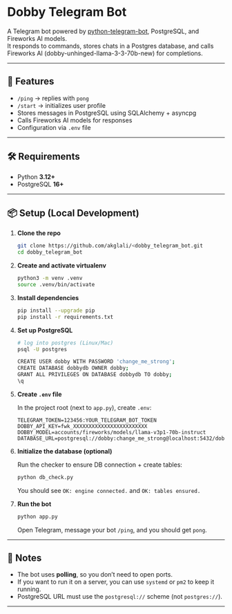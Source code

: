 # Dobby Telegram Bot

A Telegram bot powered by [python-telegram-bot](https://docs.python-telegram-bot.org/), PostgreSQL, and Fireworks AI models.  
It responds to commands, stores chats in a Postgres database, and calls Fireworks AI (dobby-unhinged-llama-3-3-70b-new) for completions.

---

## 🚀 Features

- `/ping` → replies with `pong`
- `/start` → initializes user profile
- Stores messages in PostgreSQL using SQLAlchemy + asyncpg
- Calls Fireworks AI models for responses
- Configuration via `.env` file

---

## 🛠️ Requirements

- Python **3.12+**
- PostgreSQL **16+**

---

## 📦 Setup (Local Development)

1. **Clone the repo**

   ```bash
   git clone https://github.com/akglali/<dobby_telegram_bot.git
   cd dobby_telegram_bot
   ```

2. **Create and activate virtualenv**

   ```bash
   python3 -m venv .venv
   source .venv/bin/activate
   ```

3. **Install dependencies**

   ```bash
   pip install --upgrade pip
   pip install -r requirements.txt
   ```

4. **Set up PostgreSQL**

   ```bash
   # log into postgres (Linux/Mac)
   psql -U postgres

   CREATE USER dobby WITH PASSWORD 'change_me_strong';
   CREATE DATABASE dobbydb OWNER dobby;
   GRANT ALL PRIVILEGES ON DATABASE dobbydb TO dobby;
   \q
   ```

5. **Create `.env` file**

   In the project root (next to `app.py`), create `.env`:

   ```env
   TELEGRAM_TOKEN=123456:YOUR_TELEGRAM_BOT_TOKEN
   DOBBY_API_KEY=fwk_XXXXXXXXXXXXXXXXXXXXXXXX
   DOBBY_MODEL=accounts/fireworks/models/llama-v3p1-70b-instruct
   DATABASE_URL=postgresql://dobby:change_me_strong@localhost:5432/dobbydb
   ```

6. **Initialize the database (optional)**

   Run the checker to ensure DB connection + create tables:

   ```bash
   python db_check.py
   ```

   You should see `OK: engine connected.` and `OK: tables ensured.`

7. **Run the bot**

   ```bash
   python app.py
   ```

   Open Telegram, message your bot `/ping`, and you should get `pong`.

---

## 🐘 Notes

- The bot uses **polling**, so you don’t need to open ports.
- If you want to run it on a server, you can use `systemd` or `pm2` to keep it running.
- PostgreSQL URL must use the `postgresql://` scheme (not `postgres://`).

---
